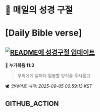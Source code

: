 # 🙏 매일의 성경 구절
# [Daily Bible verse]
## [![README에 성경구절 업데이트](https://github.com/DONGSUKA/first_test/actions/workflows/update-readme-bible.yml/badge.svg)](https://github.com/DONGSUKA/first_test/actions/workflows/update-readme-bible.yml)
<!-- START_BIBLE_VERSE -->
📖 **누가복음 11:3**
> 우리에게 날마다 일용할 양식을 주시옵고

🕊️ _업데이트 시각: 2025-09-05 00:59:13 KST_
  <!-- END_BIBLE_VERSE -->
## GITHUB_ACTION

